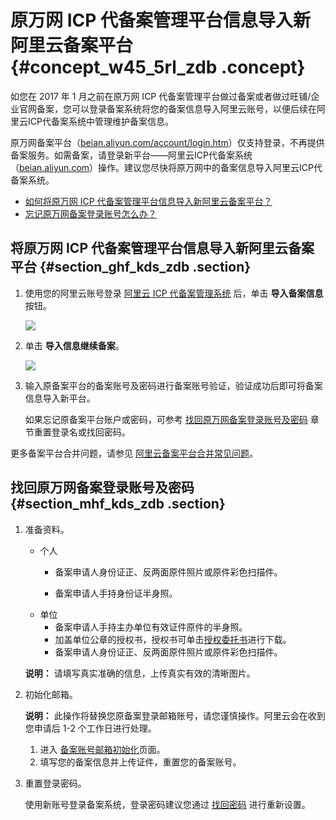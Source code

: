 # 原万网 ICP 代备案管理平台信息导入新阿里云备案平台 {#concept_w45_5rl_zdb .concept}

如您在 2017 年 1 月之前在原万网 ICP 代备案管理平台做过备案或者做过旺铺/企业官网备案，您可以登录备案系统将您的备案信息导入阿里云账号，以便后续在阿里云ICP代备案系统中管理维护备案信息。

原万网备案平台（[beian.aliyun.com/account/login.htm](http://beian.aliyun.com/account/login.htm)）仅支持登录，不再提供备案服务。如需备案，请登录新平台——阿里云ICP代备案系统（[beian.aliyun.com](https://beian.aliyun.com/)）操作。建议您尽快将原万网中的备案信息导入阿里云ICP代备案系统。

-    [如何将原万网 ICP 代备案管理平台信息导入新阿里云备案平台？](#section_ghf_kds_zdb) 
-    [忘记原万网备案登录账号怎么办？](#section_mhf_kds_zdb) 

## 将原万网 ICP 代备案管理平台信息导入新阿里云备案平台 {#section_ghf_kds_zdb .section}

1.  使用您的阿里云账号登录 [阿里云 ICP 代备案管理系统](http://beian.aliyun.com/) 后，单击 **导入备案信息** 按钮。

    ![](http://static-aliyun-doc.oss-cn-hangzhou.aliyuncs.com/assets/img/14212/15614655925263_zh-CN.png)

2.  单击 **导入信息继续备案**。

    ![](http://static-aliyun-doc.oss-cn-hangzhou.aliyuncs.com/assets/img/14212/15614655935269_zh-CN.jpg)

3.  输入原备案平台的备案账号及密码进行备案账号验证，验证成功后即可将备案信息导入新平台。

    如果忘记原备案平台账户或密码，可参考 [找回原万网备案登录账号及密码](#section_mhf_kds_zdb) 章节重置登录名或找回密码。


更多备案平台合并问题，请参见 [阿里云备案平台合并常见问题](cn.zh-CN/管理查看ICP备案信息/原万网ICP备案信息导入阿里云/备案平台合并FAQ.md#)。

## 找回原万网备案登录账号及密码 {#section_mhf_kds_zdb .section}

1.  准备资料。

    -   个人
        -   备案申请人身份证正、反两面原件照片或原件彩色扫描件。

        -   备案申请人手持身份证半身照。
    -   单位
        -   备案申请人手持主办单位有效证件原件的半身照。
        -   加盖单位公章的授权书，授权书可单击[授权委托书](https://beian.aliyun.com/account/downloadChangeLoginSqs.do)进行下载。
        -   备案申请人身份证正、反两面原件照片或原件彩色扫描件。

    **说明：** 请填写真实准确的信息，上传真实有效的清晰图片。

2.  初始化邮箱。

    **说明：** 此操作将替换您原备案登录邮箱账号，请您谨慎操作。阿里云会在收到您申请后 1-2 个工作日进行处理。

    1.  进入 [备案账号邮箱初始化](https://beian.aliyun.com/account/changeLoginName.htm)页面。
    2.  填写您的备案信息并上传证件，重置您的备案账号。
3.  重置登录密码。

    使用新账号登录备案系统，登录密码建议您通过 [找回密码](https://beian.aliyun.com/account/find_pwd) 进行重新设置。


